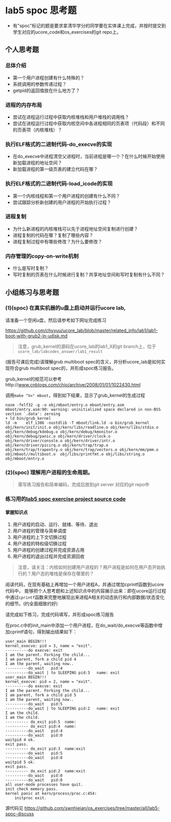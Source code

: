 # lab5 spoc 思考题

- 有"spoc"标记的题是要求拿清华学分的同学要在实体课上完成，并按时提交到学生对应的ucore_code和os_exercises的git repo上。


## 个人思考题

### 总体介绍

 - 第一个用户进程创建有什么特殊的？
 - 系统调用的参数传递过程？
 - getpid的返回值放在什么地方了？

### 进程的内存布局

 - 尝试在进程运行过程中获取内核堆栈和用户堆栈的调用栈？
 - 尝试在进程运行过程中获取内核空间中各进程相同的页表项（代码段）和不同的页表项（内核堆栈）？

### 执行ELF格式的二进制代码-do_execve的实现

 - 在do_execve中进程清空父进程时，当前进程是哪一个？在什么时候开始使用新加载进程的地址空间？
 - 新加载进程的第一级页表的建立代码在哪？

### 执行ELF格式的二进制代码-load_icode的实现

 - 第一个内核线程和第一个用户进程的创建有什么不同？
 - 尝试跟踪分析新创建的用户进程的开始执行过程？

### 进程复制

 - 为什么新进程的内核堆栈可以先于进程地址空间复制进行创建？
 - 进程复制的代码在哪？复制了哪些内容？
 - 进程复制过程中有哪些修改？为什么要修改？

### 内存管理的copy-on-write机制
 - 什么是写时复制？
 - 写时复制的页表在什么时候进行复制？共享地址空间和写时复制有什么不同？

## 小组练习与思考题

### (1)(spoc) 在真实机器的u盘上启动并运行ucore lab,

请准备一个空闲u盘，然后请参考如下网址完成练习

https://github.com/chyyuu/ucore_lab/blob/master/related_info/lab1/lab1-boot-with-grub2-in-udisk.md

> 注意，grub_kernel的源码在ucore_lab的lab1_X的git branch上，位于 `ucore_lab/labcodes_answer/lab1_result`

(报告可课后完成)请理解grub multiboot spec的含义，并分析ucore_lab是如何实现符合grub multiboot spec的，并形成spoc练习报告。

grub_kernel的规范可以参考http://www.cnblogs.com/chio/archive/2008/01/01/1022430.html

调用`make "V=" mboot`，得到如下结果，显示了grub_kernel的生成过程

	nasm -felf32 -g -o obj/mboot/entry.o mboot/entry.asm
	mboot/entry.asm:90: warning: uninitialized space declared in non-BSS section `.data': zeroing
	+ ld bin/grub_kernel
	ld -m    elf_i386 -nostdlib -T mboot/link.ld -o bin/grub_kernel  obj/kern/init/init.o obj/kern/libs/readline.o obj/kern/libs/stdio.o obj/kern/debug/kdebug.o obj/kern/debug/kmonitor.o obj/kern/debug/panic.o obj/kern/driver/clock.o obj/kern/driver/console.o obj/kern/driver/intr.o obj/kern/driver/picirq.o obj/kern/trap/trap.o obj/kern/trap/trapentry.o obj/kern/trap/vectors.o obj/kern/mm/pmm.o obj/mboot//multiboot.o  obj/libs/printfmt.o obj/libs/string.o obj/mboot/entry.o
	


### (2)(spoc) 理解用户进程的生命周期。

> 需写练习报告和简单编码，完成后放到git server 对应的git repo中

### 练习用的[lab5 spoc exercise project source code](https://github.com/chyyuu/ucore_lab/tree/master/related_info/lab5/lab5-spoc-discuss)


#### 掌握知识点
1. 用户进程的启动、运行、就绪、等待、退出
2. 用户进程的管理与简单调度
3. 用户进程的上下文切换过程
4. 用户进程的特权级切换过程
5. 用户进程的创建过程并完成资源占用
6. 用户进程的退出过程并完成资源回收

> 注意，请关注：内核如何创建用户进程的？用户进程是如何在用户态开始执行的？用户态的堆栈是保存在哪里的？

阅读代码，在现有基础上再增加一个用户进程A，并通过增加cprintf函数到ucore代码中，
能够把个人思考题和上述知识点中的内容展示出来：即在ucore运行过程中通过`cprintf`函数来完整地展现出来进程A相关的动态执行和内部数据/状态变化的细节。(约全面细致约好)

请完成如下练习，完成代码填写，并形成spoc练习报告


在proc.c中的init_main中添加一个用户进程，在do_wait/do_execve等函数中增加cprintf语句，得到输出结果如下：
	
	user_main BEGIN!!!
	kernel_execve: pid = 3, name = "exit".
	----------do execve: exit 
	I am the parent. Forking the child...
	I am parent, fork a child pid 4
	I am the parent, waiting now..
	----------do_wait   pid:4
	----------do_wait | to SLEEPING pid:3   name: exit
	user_main BEGIN!!!
	kernel_execve: pid = 2, name = "exit".
	----------do execve: exit 
	I am the parent. Forking the child...
	I am parent, fork a child pid 5
	I am the parent, waiting now..
	----------do_wait   pid:5
	----------do_wait | to SLEEPING pid:2   name: exit
	I am the child.
	I am the child.
	---------- do_exit pid:5  name:
	---------- do_exit pid:4  name:
	----------do_wait   pid:4
	----------do_wait   pid:0
	waitpid 4 ok.
	exit pass.
	---------- do_exit pid:3  name:exit
	----------do_wait   pid:5
	----------do_wait   pid:0
	waitpid 5 ok.
	exit pass.
	---------- do_exit pid:2  name:exit
	----------do_wait   pid:0
	----------do_wait   pid:0
	all user-mode processes have quit.
	init check memory pass.
	kernel panic at kern/process/proc.c:454:
	    initproc exit.

源代码见
https://github.com/swnhieian/os_exercises/tree/master/all/lab5-spoc-discuss

